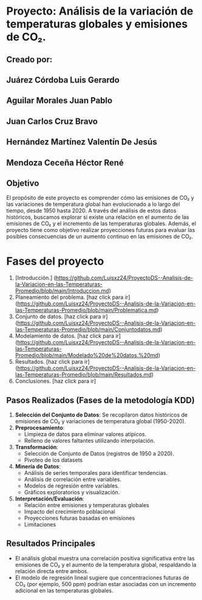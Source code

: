 # Proyecto: Análisis de la variación de temperaturas globales y emisiones de CO₂.

## Creado por: 
## Juárez Córdoba Luis Gerardo
## Aguilar Morales Juan Pablo
## Juan Carlos Cruz Bravo
## Hernández Martínez Valentín De Jesús
## Mendoza Ceceña Héctor René

## Objetivo
El propósito de este proyecto es comprender cómo las emisiones de CO₂ y las variaciones de temperatura global han evolucionado a lo largo del tiempo, desde 1950 hasta 2020. A través del análisis de estos datos históricos, buscamos explorar si existe una relación en el aumento de las emisiones de CO₂ y el incremento de las temperaturas globales. Además, el proyecto tiene como objetivo realizar proyecciones futuras para evaluar las posibles consecuencias de un aumento continuo en las emisiones de CO₂.

# Fases del proyecto 
1. [Introducción.]
(https://github.com/Luisxz24/ProyectoDS--Analisis-de-la-Variacion-en-las-Temperaturas-Promedio/blob/main/Introduccion.md) 
2. Planeamiento del problema. [haz click para ir] 
(https://github.com/Luisxz24/ProyectoDS--Analisis-de-la-Variacion-en-las-Temperaturas-Promedio/blob/main/Problematica.md)
3. Conjunto de datos. [haz click para ir] 
(https://github.com/Luisxz24/ProyectoDS--Analisis-de-la-Variacion-en-las-Temperaturas-Promedio/blob/main/Conjuntodatos.md)
4. Modelamiento de datos. [haz click para ir] 
(https://github.com/Luisxz24/ProyectoDS--Analisis-de-la-Variacion-en-las-Temperaturas-Promedio/blob/main/Modelado%20de%20datos.%20md)
5. Resultados. [haz click para ir] 
(https://github.com/Luisxz24/ProyectoDS--Analisis-de-la-Variacion-en-las-Temperaturas-Promedio/blob/main/Resultados.md)
6. Conclusiones. [haz click para ir] 


## Pasos Realizados (Fases de la metodología KDD)
1. **Selección del Conjunto de Datos**: Se recopilaron datos históricos de emisiones de CO₂ y variaciones de temperatura global (1950-2020).
2. **Preprocesamiento**:
   - Limpieza de datos para eliminar valores atípicos.
   - Relleno de valores faltantes utilizando interpolación.
3. **Transformación**:
   - Selección de Conjunto de Datos (registros de 1950 a 2020).
   - Pivoteo de los datasets
4. **Minería de Datos**:
   - Análisis de series temporales para identificar tendencias.
   - Análisis de correlación entre variables.
   - Modelos de regresión entre variables.
   - Gráficos exploratorios y visualización.
5. **Interpretación/Evaluación**:
   - Relación entre emisiones y temperaturas globales
   - Impacto del crecimiento poblacional
   - Proyecciones futuras basadas en emisiones
   - Limitaciones

## Resultados Principales
- El análisis global muestra una correlación positiva significativa entre las emisiones de CO₂ y el aumento de la temperatura global, respaldando la relación directa entre ambos.
- El modelo de regresión lineal sugiere que concentraciones futuras de CO₂ (por ejemplo, 500 ppm) podrían estar asociadas con un incremento adicional en las temperaturas globales.


